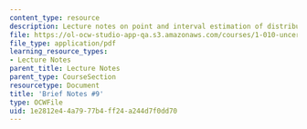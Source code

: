 ```yaml
---
content_type: resource
description: Lecture notes on point and interval estimation of distribution parameters.
file: https://ol-ocw-studio-app-qa.s3.amazonaws.com/courses/1-010-uncertainty-in-engineering-fall-2008/1e2812e44a7977b4ff24a244d7f0dd70_notes_09.pdf
file_type: application/pdf
learning_resource_types:
- Lecture Notes
parent_title: Lecture Notes
parent_type: CourseSection
resourcetype: Document
title: 'Brief Notes #9'
type: OCWFile
uid: 1e2812e4-4a79-77b4-ff24-a244d7f0dd70
---
```

